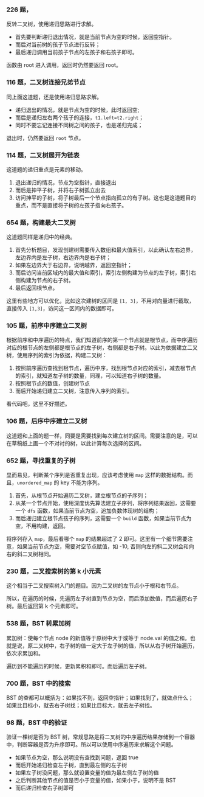 ### 226 题，

反转二叉树，使用递归思路进行求解。

- 首先要判断递归退出情况，就是当前节点为空的时候，返回空指针。
- 而后对当前树的孩子节点进行反转；
- 最后递归调用当前孩子节点的左孩子和右孩子即可。

函数由 root 进入调用，返回时仍然要返回 root。

### 116 题，二叉树连接兄弟节点

同上面这道题，还是使用递归思路求解。

- 递归退出的情况，就是节点为空的时候，此时返回空;
- 而后是递归左右两个孩子的连接，`t1.left=t2.right`；
- 同时不要忘记连接不同树之间的孩子，也是递归完成；

退出时，仍然要返回 `root` 节点。

### 114 题，二叉树展开为链表

这道题的递归重点是元素的移动。

1. 退出递归的情况，节点为空指针，直接退出
2. 而后是抻平子树，并将右子树孤立出去
3. 访问抻平的子树，将子树最后一个节点指向孤立的有子树。这也是这道题目的重点，而不是直接将子树的左孩子指向右孩子。

### 654 题，构建最大二叉树

这道题同样是递归中的经典。

1. 首先分析题目，发现创建树需要传入数组和最大值索引，以此确认左右边界，左边界内是左子树，右边界内是右子树；
2. 如果左边界大于右边界，说明越界，返回空指针；
3. 而后访问当前区域内的最大值和索引，索引左侧构建为节点的左子树，索引右侧构建为节点的右子树。
4. 最后返回根节点。

这里有些地方可以优化，比如这次建树的区间是 `[1, 3]`，不用对向量进行截取，直接传入 `[1,3]`，访问这一区间内的数据即可。

### 105 题，前序中序建立二叉树

根据前序和中序遍历的特点，我们知道前序的第一个节点就是根节点，而中序遍历对应的根节点的左侧都是根节点的左子树，右侧都是右子树。以此为依据建立二叉树，使用序列的索引为依据，构建二叉树：

1. 按照前序遍历查找到根节点，遍历中序，找到根节点对应的索引，减去根节点的索引，就知道左子树的数量，同理，可以知道右子树的数量。
2. 按照根节点的数值，创建树节点
3. 而后开始递归建立二叉树，注意传入序列的索引。

看代码吧，这里不好描述。

### 106 题，后序中序建立二叉树

这道题和上面的题一样，同要是需要找到每次建立树的区间。需要注意的是，可以在草稿纸上画一个不对衬的树，以此计算每次选择的区间。

### 652 题，寻找重复的子树

显而易见，判断某个序列是否重复出现，应该考虑使用 `map` 这样的数据结构。而且，`unordered_map` 的 key 不能为序列。

1. 首先，从根节点开始遍历二叉树，建立根节点的子序列；
2. 从某一个节点开始，使用深度优先算法建立子序列，将序列结果返回，这需要一个 `dfs` 函数，如果当前节点为空，追加负数体现树的结构；
3. 而后递归建立根节点孩子的序列，这需要一个 `build` 函数，如果当前节点为空，不用构建，返回。

将序列存入 `map`，最后看哪个 `map` 的结果超过了 2 即可。这里有一个细节需要注意，如果当前节点为空，需要对空节点赋值，如 -10, 否则向左的斜二叉树会和向右的斜二叉树相同。

### 230 题，二叉搜索树的第 k 小元素

这个相当于二叉搜索树入门的题目。因为二叉树的左节点小于根和右节点。

所以，在遍历的时候，先遍历左子树直到节点为空，而后添加数值，而后遍历右子树。最后返回第 k 个元素即可。

### 538 题，BST 转累加树

累加树：使每个节点 node 的新值等于原树中大于或等于 node.val 的值之和。也就是说，原二叉树中，右子树的值一定大于左子树的值，所以从右子树开始遍历，依次求累加和。

遍历到不能遍历的时候，更新累积和即可。而后遍历左子树。

### 700 题，BST 中的搜索

BST 的查都可以概括为：如果找不到，返回空指针；如果找到了，就做点什么；如果比目标小，就去右子树找；如果比目标大，就去左子树找。

### 98 题，BST 中的验证

验证一棵树是否为 BST 树，常规思路是将二叉树的中序遍历结果存储到一个容器中，判断容器是否为升序即可。所以可以使用中序遍历来求解这个问题。

- 如果节点为空，那么说明没有查找到问题，返回 true
- 而后开始递归检查左子树，直到最左侧的左子树
- 如果左子树没问题，那么就设置变量的值为最左侧左子树的值
- 之后判断其他节点的值是否小于变量的值，如果小于，说明不是 BST
- 而后递归检查右子树即可
